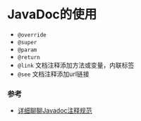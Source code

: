 # JavaDoc的使用

* `@override`
* `@super`
* `@param`
* `@return`
* `@link` 文档注释添加方法或变量，内联标签
* `@see` 文档注释添加url链接


### 参考
* [详细聊聊Javadoc注释规范](https://blog.csdn.net/garfielder007/article/details/54959597)